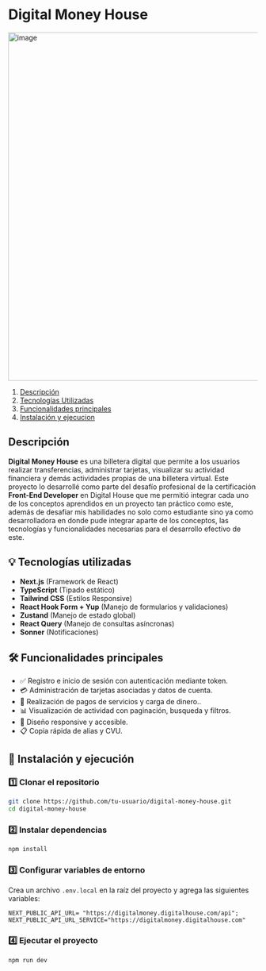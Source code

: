 # Digital Money House
<img width="891" height="702" alt="image" src="https://github.com/user-attachments/assets/fde03f80-3ec9-444d-aea3-81bc3f2e6e98" />


1. [Descripción](#descripción)
2. [Tecnologías Utilizadas](#tecnologías-utilizadas)
3. [Funcionalidades principales](#funcionalidades-principales)
4. [Instalación y ejecucion](#instalación)

## Descripción
**Digital Money House** es una billetera digital que permite a los usuarios realizar transferencias, administrar tarjetas, visualizar su actividad financiera y demás actividades propias de una billetera virtual.
Este proyecto lo desarrollé como parte del desafío profesional de la certificación **Front-End Developer** en Digital House que me permitió integrar cada uno de los conceptos aprendidos en un proyecto tan práctico como este, además de desafiar mis habilidades no solo como estudiante sino ya como desarrolladora en donde pude integrar aparte de los conceptos, las tecnologías y funcionalidades necesarias para el desarrollo efectivo de este.

## 💡 Tecnologías utilizadas

- **Next.js** (Framework de React)
- **TypeScript** (Tipado estático)
- **Tailwind CSS** (Estilos Responsive)
- **React Hook Form + Yup** (Manejo de formularios y validaciones)
- **Zustand** (Manejo de estado global)
- **React Query** (Manejo de consultas asíncronas)
- **Sonner** (Notificaciones)


## 🛠️ Funcionalidades principales

- ✅ Registro e inicio de sesión con autenticación mediante token.
- 💳 Administración de tarjetas asociadas y datos de cuenta.
- 💸 Realización de pagos de servicios y carga de dinero..
- 📊 Visualización de actividad con paginación, busqueda y filtros.
- 📱 Diseño responsive y accesible.
- 📋 Copia rápida de alias y CVU.

## 🔧 Instalación y ejecución

### 1️⃣ Clonar el repositorio
```bash
git clone https://github.com/tu-usuario/digital-money-house.git
cd digital-money-house
```

### 2️⃣ Instalar dependencias
```bash
npm install
```

### 3️⃣ Configurar variables de entorno
Crea un archivo `.env.local` en la raíz del proyecto y agrega las siguientes variables:
```env
NEXT_PUBLIC_API_URL= "https://digitalmoney.digitalhouse.com/api";
NEXT_PUBLIC_API_URL_SERVICE="https://digitalmoney.digitalhouse.com"
```

### 4️⃣ Ejecutar el proyecto
```bash
npm run dev





